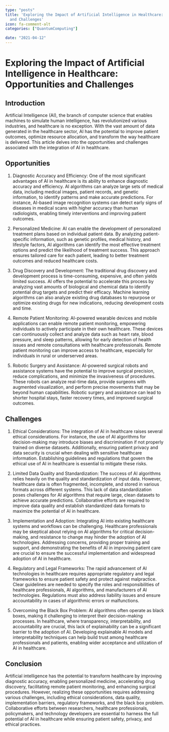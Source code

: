 ```yaml
---
type: "posts"
title: 'Exploring the Impact of Artificial Intelligence in Healthcare: Opportunities
  and Challenges'
icon: fa-comment-alt
categories: ["QuantumComputing"]

date: "2021-04-12"
---
```


# Exploring the Impact of Artificial Intelligence in Healthcare: Opportunities and Challenges

## Introduction

Artificial Intelligence (AI), the branch of computer science that enables machines to simulate human intelligence, has revolutionized various industries, and healthcare is no exception. With the vast amount of data generated in the healthcare sector, AI has the potential to improve patient outcomes, optimize resource allocation, and transform the way healthcare is delivered. This article delves into the opportunities and challenges associated with the integration of AI in healthcare.

## Opportunities

1. Diagnostic Accuracy and Efficiency: One of the most significant advantages of AI in healthcare is its ability to enhance diagnostic accuracy and efficiency. AI algorithms can analyze large sets of medical data, including medical images, patient records, and genetic information, to identify patterns and make accurate predictions. For instance, AI-based image recognition systems can detect early signs of diseases in medical scans with higher accuracy than human radiologists, enabling timely interventions and improving patient outcomes.

2. Personalized Medicine: AI can enable the development of personalized treatment plans based on individual patient data. By analyzing patient-specific information, such as genetic profiles, medical history, and lifestyle factors, AI algorithms can identify the most effective treatment options and predict the likelihood of treatment success. This approach ensures tailored care for each patient, leading to better treatment outcomes and reduced healthcare costs.

3. Drug Discovery and Development: The traditional drug discovery and development process is time-consuming, expensive, and often yields limited success. AI offers the potential to accelerate this process by analyzing vast amounts of biological and chemical data to identify potential drug targets and predict their efficacy. Machine learning algorithms can also analyze existing drug databases to repurpose or optimize existing drugs for new indications, reducing development costs and time.

4. Remote Patient Monitoring: AI-powered wearable devices and mobile applications can enable remote patient monitoring, empowering individuals to actively participate in their own healthcare. These devices can continuously collect and analyze data such as heart rate, blood pressure, and sleep patterns, allowing for early detection of health issues and remote consultations with healthcare professionals. Remote patient monitoring can improve access to healthcare, especially for individuals in rural or underserved areas.

5. Robotic Surgery and Assistance: AI-powered surgical robots and assistance systems have the potential to improve surgical precision, reduce complications, and minimize the invasiveness of procedures. These robots can analyze real-time data, provide surgeons with augmented visualization, and perform precise movements that may be beyond human capabilities. Robotic surgery and assistance can lead to shorter hospital stays, faster recovery times, and improved surgical outcomes.

## Challenges

1. Ethical Considerations: The integration of AI in healthcare raises several ethical considerations. For instance, the use of AI algorithms for decision-making may introduce biases and discrimination if not properly trained on diverse datasets. Additionally, ensuring patient privacy and data security is crucial when dealing with sensitive healthcare information. Establishing guidelines and regulations that govern the ethical use of AI in healthcare is essential to mitigate these risks.

2. Limited Data Quality and Standardization: The success of AI algorithms relies heavily on the quality and standardization of input data. However, healthcare data is often fragmented, incomplete, and stored in various formats across different systems. This lack of data standardization poses challenges for AI algorithms that require large, clean datasets to achieve accurate predictions. Collaborative efforts are required to improve data quality and establish standardized data formats to maximize the potential of AI in healthcare.

3. Implementation and Adoption: Integrating AI into existing healthcare systems and workflows can be challenging. Healthcare professionals may be skeptical about relying on AI algorithms for critical decision-making, and resistance to change may hinder the adoption of AI technologies. Addressing concerns, providing proper training and support, and demonstrating the benefits of AI in improving patient care are crucial to ensure the successful implementation and widespread adoption of AI in healthcare.

4. Regulatory and Legal Frameworks: The rapid advancement of AI technologies in healthcare requires appropriate regulatory and legal frameworks to ensure patient safety and protect against malpractice. Clear guidelines are needed to specify the roles and responsibilities of healthcare professionals, AI algorithms, and manufacturers of AI technologies. Regulations must also address liability issues and ensure accountability in cases of algorithmic errors or malfunctions.

5. Overcoming the Black Box Problem: AI algorithms often operate as black boxes, making it challenging to interpret their decision-making processes. In healthcare, where transparency, interpretability, and accountability are crucial, this lack of explainability can be a significant barrier to the adoption of AI. Developing explainable AI models and interpretability techniques can help build trust among healthcare professionals and patients, enabling wider acceptance and utilization of AI in healthcare.

## Conclusion

Artificial intelligence has the potential to transform healthcare by improving diagnostic accuracy, enabling personalized medicine, accelerating drug discovery, facilitating remote patient monitoring, and enhancing surgical procedures. However, realizing these opportunities requires addressing various challenges, including ethical considerations, data quality, implementation barriers, regulatory frameworks, and the black box problem. Collaborative efforts between researchers, healthcare professionals, policymakers, and technology developers are essential to harness the full potential of AI in healthcare while ensuring patient safety, privacy, and ethical practices.

